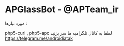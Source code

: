 # APGlassBot   -  @APTeam_ir

مورد نیازها :

php5-curl , php5-apc
لطفا به کانال تلگرامیه ما سر بزنید
https://telegram.me/androidiatak
